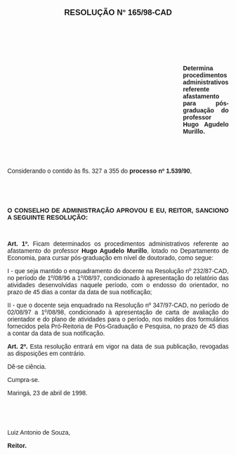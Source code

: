 <BODY>

<B><FONT FACE="Arial"><P ALIGN="CENTER"></P>
</FONT><FONT FACE="Arial" SIZE=4><P ALIGN="CENTER">RESOLU&Ccedil;&Atilde;O  N° 165/98-CAD</P>
</FONT><FONT FACE="Arial"><P ALIGN="JUSTIFY"></P>
<P ALIGN="JUSTIFY">&nbsp;</P>
<P ALIGN="JUSTIFY">&nbsp;</P>
<P ALIGN="JUSTIFY">&nbsp;</P><DIR>
<DIR>
<DIR>
<DIR>
<DIR>
<DIR>
<DIR>
<DIR>
<DIR>
<DIR>

<P ALIGN="JUSTIFY">Determina procedimentos administrativos referente afastamento para p&oacute;s-gradua&ccedil;&atilde;o do professor Hugo Agudelo Murillo.</P>
<P ALIGN="JUSTIFY"></P>
<P ALIGN="JUSTIFY">&nbsp;</P>
<P ALIGN="JUSTIFY">&nbsp;</P></DIR>
</DIR>
</DIR>
</DIR>
</DIR>
</DIR>
</DIR>
</DIR>
</DIR>
</DIR>

</B><P ALIGN="JUSTIFY">&#9;Considerando o contido &agrave;s fls. 327 a 355 do <B>processo nº 1.539/90</B>,</P>
<B><P ALIGN="JUSTIFY"></P>
<P ALIGN="JUSTIFY">&nbsp;</P>
</B><P ALIGN="JUSTIFY">&nbsp;</P>
<B><P ALIGN="JUSTIFY">O CONSELHO DE ADMINISTRA&Ccedil;&Atilde;O APROVOU E EU, REITOR, SANCIONO A SEGUINTE RESOLU&Ccedil;&Atilde;O:</P>
<P ALIGN="JUSTIFY"></P>
<P ALIGN="JUSTIFY">&nbsp;</P>
<P ALIGN="JUSTIFY">&#9;Art. 1º. </B>Ficam determinados os procedimentos administrativos referente ao afastamento do professor <B>Hugo Agudelo Murillo</B>, lotado no Departamento de Economia, para cursar p&oacute;s-gradua&ccedil;&atilde;o em n&iacute;vel de doutorado, como segue:</P>
<P ALIGN="JUSTIFY">&#9;I - que seja mantido o enquadramento do docente na Resolu&ccedil;&atilde;o nº 232/87-CAD, no per&iacute;odo de 1º/08/96 a 1º/08/97, condicionado &agrave; apresenta&ccedil;&atilde;o do relat&oacute;rio das atividades desenvolvidas naquele per&iacute;odo, com o endosso do orientador, no prazo de 45 dias a contar da data de sua notifica&ccedil;&atilde;o;</P>
<P ALIGN="JUSTIFY">&#9;II - que o docente seja enquadrado na Resolu&ccedil;&atilde;o nº 347/97-CAD, no per&iacute;odo de 02/08/97 a 1º/08/98, condicionado &agrave; apresenta&ccedil;&atilde;o de carta de avalia&ccedil;&atilde;o do orientador e do plano de atividades para o per&iacute;odo, nos moldes dos formul&aacute;rios fornecidos pela Pr&oacute;-Reitoria de P&oacute;s-Gradua&ccedil;&atilde;o e Pesquisa, no prazo de 45 dias a contar da data de sua notifica&ccedil;&atilde;o.</P>
<P ALIGN="JUSTIFY">&#9;<B>Art. 2º.</B> Esta resolu&ccedil;&atilde;o entrar&aacute; em vigor na data de sua publica&ccedil;&atilde;o, revogadas as disposi&ccedil;&otilde;es em contr&aacute;rio.</P>
<P ALIGN="JUSTIFY">&#9;D&ecirc;-se ci&ecirc;ncia.</P>
<P ALIGN="JUSTIFY">&#9;Cumpra-se.</P>
<P ALIGN="JUSTIFY"></P>
<P ALIGN="JUSTIFY">&#9;&#9;&#9;&#9;&#9;&#9;Maring&aacute;, 23 de abril de 1998.</P>
<P ALIGN="JUSTIFY"></P>
<P ALIGN="JUSTIFY">&nbsp;</P>
<P ALIGN="JUSTIFY">&nbsp;</P>
<P ALIGN="JUSTIFY">&#9;&#9;&#9;&#9;&#9;&#9;Luiz Antonio de Souza,</P>
<P ALIGN="JUSTIFY">&#9;&#9;&#9;&#9;&#9;&#9;<B>Reitor.</P>
</B><P ALIGN="JUSTIFY"></P></FONT></BODY>
